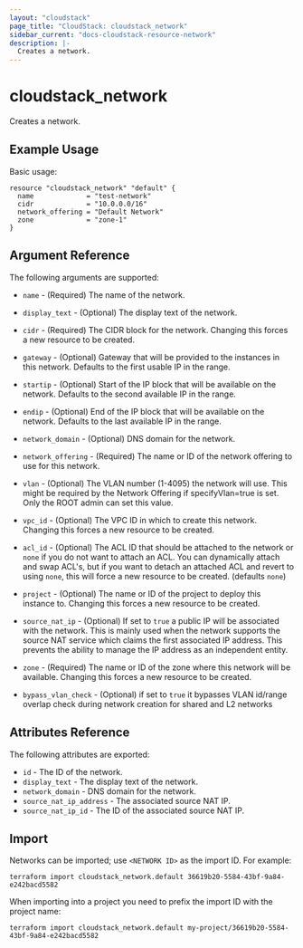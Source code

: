 ```yaml
---
layout: "cloudstack"
page_title: "CloudStack: cloudstack_network"
sidebar_current: "docs-cloudstack-resource-network"
description: |-
  Creates a network.
---
```


# cloudstack_network

Creates a network.

## Example Usage

Basic usage:

```hcl
resource "cloudstack_network" "default" {
  name             = "test-network"
  cidr             = "10.0.0.0/16"
  network_offering = "Default Network"
  zone             = "zone-1"
}
```

## Argument Reference

The following arguments are supported:

* `name` - (Required) The name of the network.

* `display_text` - (Optional) The display text of the network.

* `cidr` - (Required) The CIDR block for the network. Changing this forces a new
    resource to be created.

* `gateway` - (Optional) Gateway that will be provided to the instances in this
    network. Defaults to the first usable IP in the range.

* `startip` - (Optional) Start of the IP block that will be available on the
    network. Defaults to the second available IP in the range.

* `endip` - (Optional) End of the IP block that will be available on the
    network. Defaults to the last available IP in the range.

* `network_domain` - (Optional) DNS domain for the network.

* `network_offering` - (Required) The name or ID of the network offering to use
    for this network.

* `vlan` - (Optional) The VLAN number (1-4095) the network will use. This might be
    required by the Network Offering if specifyVlan=true is set. Only the ROOT
    admin can set this value.

* `vpc_id` - (Optional) The VPC ID in which to create this network. Changing
    this forces a new resource to be created.

* `acl_id` - (Optional) The ACL ID that should be attached to the network or
    `none` if you do not want to attach an ACL. You can dynamically attach and
    swap ACL's, but if you want to detach an attached ACL and revert to using
    `none`, this will force a new resource to be created. (defaults `none`)

* `project` - (Optional) The name or ID of the project to deploy this
    instance to. Changing this forces a new resource to be created.

* `source_nat_ip` - (Optional) If set to `true` a public IP will be associated
    with the network. This is mainly used when the network supports the source
    NAT service which claims the first associated IP address. This prevents the
    ability to manage the IP address as an independent entity.

* `zone` - (Required) The name or ID of the zone where this network will be
    available. Changing this forces a new resource to be created.

* `bypass_vlan_check` -  (Optional) if set to `true` it bypasses VLAN id/range overlap
    check during network creation for shared and L2 networks


## Attributes Reference

The following attributes are exported:

* `id` - The ID of the network.
* `display_text` - The display text of the network.
* `network_domain` - DNS domain for the network.
* `source_nat_ip_address` - The associated source NAT IP.
* `source_nat_ip_id` - The ID of the associated source NAT IP.

## Import

Networks can be imported; use `<NETWORK ID>` as the import ID. For
example:

```shell
terraform import cloudstack_network.default 36619b20-5584-43bf-9a84-e242bacd5582
```

When importing into a project you need to prefix the import ID with the project name:

```shell
terraform import cloudstack_network.default my-project/36619b20-5584-43bf-9a84-e242bacd5582
```
